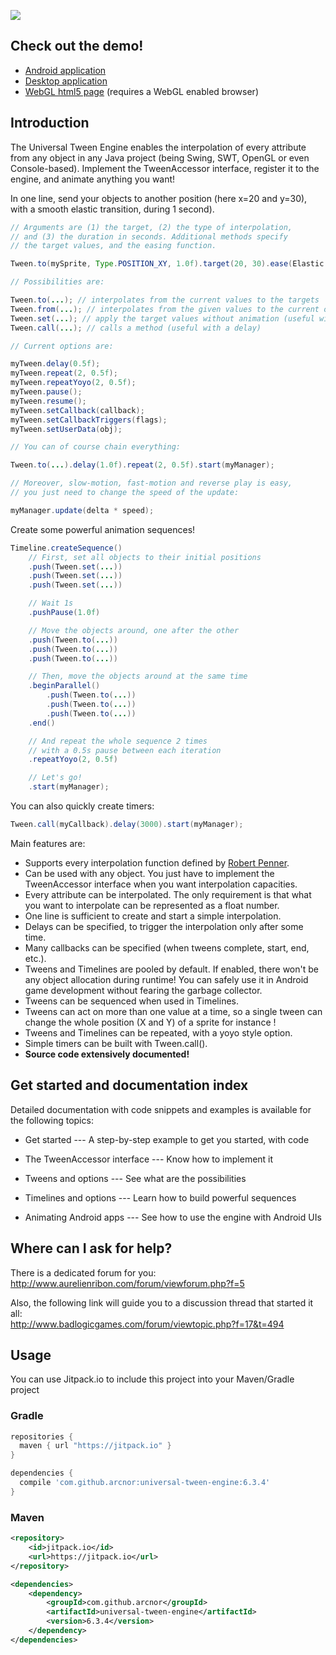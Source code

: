 ![](http://www.aurelienribon.com/blog/wp-content/uploads/2012/05/tween-engine-big-logo.jpg)

## Check out the demo!

  * [Android application](https://play.google.com/store/apps/details?id=aurelienribon.tweenengine.demo)
  * [Desktop application](http://code.google.com/p/java-universal-tween-engine/downloads/detail?name=tween-engine-demo-6.3.0.zip)
  * [WebGL html5 page](http://www.aurelienribon.com/universal-tween-engine/gwt/demo.html) (requires a WebGL enabled browser)

## Introduction

The Universal Tween Engine enables the interpolation of every attribute from any object in any Java project (being Swing, SWT, OpenGL or even Console-based). Implement the TweenAccessor interface, register it to the engine, and animate anything you want!

In one line, send your objects to another position (here x=20 and y=30), with a smooth elastic transition, during 1 second).

```java
// Arguments are (1) the target, (2) the type of interpolation, 
// and (3) the duration in seconds. Additional methods specify  
// the target values, and the easing function. 

Tween.to(mySprite, Type.POSITION_XY, 1.0f).target(20, 30).ease(Elastic.INOUT);

// Possibilities are:

Tween.to(...); // interpolates from the current values to the targets
Tween.from(...); // interpolates from the given values to the current ones
Tween.set(...); // apply the target values without animation (useful with a delay)
Tween.call(...); // calls a method (useful with a delay)

// Current options are:

myTween.delay(0.5f);
myTween.repeat(2, 0.5f);
myTween.repeatYoyo(2, 0.5f);
myTween.pause();
myTween.resume();
myTween.setCallback(callback);
myTween.setCallbackTriggers(flags);
myTween.setUserData(obj);

// You can of course chain everything:

Tween.to(...).delay(1.0f).repeat(2, 0.5f).start(myManager);

// Moreover, slow-motion, fast-motion and reverse play is easy,
// you just need to change the speed of the update:

myManager.update(delta * speed);
```

Create some powerful animation sequences!

```java
Timeline.createSequence()
    // First, set all objects to their initial positions
    .push(Tween.set(...))
    .push(Tween.set(...))
    .push(Tween.set(...))

    // Wait 1s
    .pushPause(1.0f)

    // Move the objects around, one after the other
    .push(Tween.to(...))
    .push(Tween.to(...))
    .push(Tween.to(...))

    // Then, move the objects around at the same time
    .beginParallel()
        .push(Tween.to(...))
        .push(Tween.to(...))
        .push(Tween.to(...))
    .end()

    // And repeat the whole sequence 2 times
    // with a 0.5s pause between each iteration
    .repeatYoyo(2, 0.5f)

    // Let's go!
    .start(myManager);
```

You can also quickly create timers:

```java
Tween.call(myCallback).delay(3000).start(myManager);
```

Main features are:

  * Supports every interpolation function defined by [Robert Penner](http://www.robertpenner.com/easing/).
  * Can be used with any object. You just have to implement the TweenAccessor interface when you want interpolation capacities.
  * Every attribute can be interpolated. The only requirement is that what you want to interpolate can be represented as a float number.
  * One line is sufficient to create and start a simple interpolation.
  * Delays can be specified, to trigger the interpolation only after some time.
  * Many callbacks can be specified (when tweens complete, start, end, etc.).
  * Tweens and Timelines are pooled by default. If enabled, there won't be any object allocation during runtime! You can safely use it in Android game development without fearing the garbage collector.
  * Tweens can be sequenced when used in Timelines.
  * Tweens can act on more than one value at a time, so a single tween can change the whole position (X and Y) of a sprite for instance !
  * Tweens and Timelines can be repeated, with a yoyo style option.
  * Simple timers can be built with Tween.call().
  * **Source code extensively documented!**

## Get started and documentation index

Detailed documentation with code snippets and examples is available for the following topics:
  * Get started --- A step-by-step example to get you started, with code

  * The TweenAccessor interface --- Know how to implement it
  * Tweens and options --- See what are the possibilities
  * Timelines and options --- Learn how to build powerful sequences
  * Animating Android apps --- See how to use the engine with Android UIs

## Where can I ask for help?

There is a dedicated forum for you:
http://www.aurelienribon.com/forum/viewforum.php?f=5

Also, the following link will guide you to a discussion thread that started it all:  
http://www.badlogicgames.com/forum/viewtopic.php?f=17&t=494

## Usage

You can use Jitpack.io to include this project into your Maven/Gradle project

### Gradle

```gradle
repositories {
  maven { url "https://jitpack.io" }
}

dependencies {
  compile 'com.github.arcnor:universal-tween-engine:6.3.4'
}
```

### Maven

```xml
<repository>
    <id>jitpack.io</id>
    <url>https://jitpack.io</url>
</repository>

<dependencies>
    <dependency>
        <groupId>com.github.arcnor</groupId>
        <artifactId>universal-tween-engine</artifactId>
        <version>6.3.4</version>
    </dependency>
</dependencies>
```

